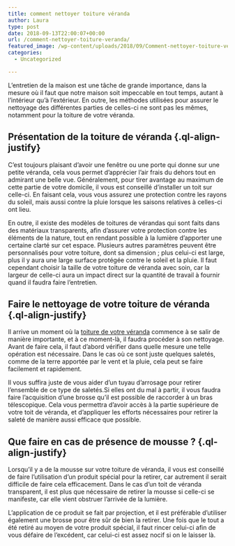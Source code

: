 ```yaml
---
title: comment nettoyer toiture véranda
author: Laura
type: post
date: 2018-09-13T22:00:07+00:00
url: /comment-nettoyer-toiture-veranda/
featured_image: /wp-content/uploads/2018/09/Comment-nettoyer-toiture-véranda.jpg
categories:
  - Uncategorized

---
```

<p class="ql-align-justify">
  L’entretien de la maison est une tâche de grande importance, dans la mesure où il faut que notre maison soit impeccable en tout temps, autant à l’intérieur qu’à l’extérieur. En outre, les méthodes utilisées pour assurer le nettoyage des différentes parties de celles-ci ne sont pas les mêmes, notamment pour la toiture de votre véranda.
</p>

<p class="ql-align-justify">
</p>

## Présentation de la toiture de véranda {.ql-align-justify}

<p class="ql-align-justify">
</p>

<p class="ql-align-justify">
  C’est toujours plaisant d’avoir une fenêtre ou une porte qui donne sur une petite véranda, cela vous permet d’apprécier l’air frais du dehors tout en admirant une belle vue. Généralement, pour tirer avantage au maximum de cette partie de votre domicile, il vous est conseillé d’installer un toit sur celle-ci. En faisant cela, vous vous assurez une protection contre les rayons du soleil, mais aussi contre la pluie lorsque les saisons relatives à celles-ci ont lieu.
</p>

<p class="ql-align-justify">
</p>

<p class="ql-align-justify">
  En outre, il existe des modèles de toitures de vérandas qui sont faits dans des matériaux transparents, afin d’assurer votre protection contre les éléments de la nature, tout en rendant possible à la lumière d’apporter une certaine clarté sur cet espace. Plusieurs autres paramètres peuvent être personnalisés pour votre toiture, dont sa dimension ; plus celui-ci est large, plus il y aura une large surface protégée contre le soleil et la pluie. Il faut cependant choisir la taille de votre toiture de véranda avec soin, car la largeur de celle-ci aura un impact direct sur la quantité de travail à fournir quand il faudra faire l’entretien.
</p>

<p class="ql-align-justify">
</p>

## Faire le nettoyage de votre toiture de véranda {.ql-align-justify}

<p class="ql-align-justify">
</p>

<p class="ql-align-justify">
  Il arrive un moment où la <a href="https://www.maison-travaux.com/maison-travaux/les-experts/veranda-expert/nettoyer-toit-dune-veranda-110606.html" target="_blank">toiture de votre véranda</a> commence à se salir de manière importante, et à ce moment-là, il faudra procéder à son nettoyage. Avant de faire cela, il faut d’abord vérifier dans quelle mesure une telle opération est nécessaire. Dans le cas où ce sont juste quelques saletés, comme de la terre apportée par le vent et la pluie, cela peut se faire facilement et rapidement.
</p>

<p class="ql-align-justify">
</p>

<p class="ql-align-justify">
  Il vous suffira juste de vous aider d’un tuyau d’arrosage pour retirer l’ensemble de ce type de saletés.Si elles ont du mal à partir, il vous faudra faire l’acquisition d’une brosse qu’il est possible de raccorder à un bras télescopique. Cela vous permettra d’avoir accès à la partie supérieure de votre toit de véranda, et d’appliquer les efforts nécessaires pour retirer la saleté de manière aussi efficace que possible.
</p>

<p class="ql-align-justify">
</p>

## Que faire en cas de présence de mousse ? {.ql-align-justify}

<p class="ql-align-justify">
</p>

<p class="ql-align-justify">
  Lorsqu’il y a de la mousse sur votre toiture de véranda, il vous est conseillé de faire l’utilisation d’un produit spécial pour la retirer, car autrement il serait difficile de faire cela efficacement. Dans le cas d’un toit de véranda transparent, il est plus que nécessaire de retirer la mousse si celle-ci se manifeste, car elle vient obstruer l’arrivée de la lumière.
</p>

<p class="ql-align-justify">
</p>

<p class="ql-align-justify">
  L’application de ce produit se fait par projection, et il est préférable d’utiliser également une brosse pour être sûr de bien la retirer. Une fois que le tout a été retiré au moyen de votre produit spécial, il faut rincer celui-ci afin de vous défaire de l’excédent, car celui-ci est assez nocif si on le laisser là.
</p>